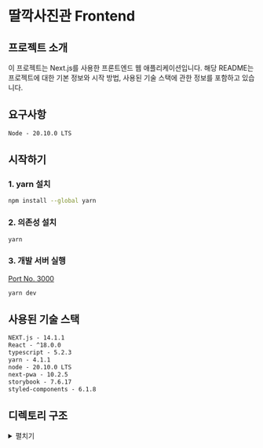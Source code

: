 # 딸깍사진관 Frontend

## 프로젝트 소개

이 프로젝트는 Next.js를 사용한 프론트엔드 웹 애플리케이션입니다. 해당 README는 프로젝트에 대한 기본 정보와 시작 방법, 사용된 기술 스택에 관한 정보를 포함하고 있습니다.

## 요구사항

```txt
Node - 20.10.0 LTS
```

## 시작하기

### 1. yarn 설치

```bash
npm install --global yarn
```

### 2. 의존성 설치

```bash
yarn
```

### 3. 개발 서버 실행

[Port No. 3000](<(http://localhost:3000)>)

```bash
yarn dev
```

## 사용된 기술 스택

```txt
NEXT.js - 14.1.1
React - ^18.0.0
typescript - 5.2.3
yarn - 4.1.1
node - 20.10.0 LTS
next-pwa - 10.2.5
storybook - 7.6.17
styled-components - 6.1.8
```
## 디렉토리 구조
<details>
<summary>펼치기</summary>
&emsp;📦frontend<br>
&emsp; ┣ 📂.next<br>
&emsp; ┣ 📂.storybook<br>
&emsp; ┣ 📂.yarn<br>
&emsp; ┣ 📂node_modules<br>
&emsp; ┣ 📂public<br>
&emsp; ┃ ┗ 📂assets<br>
&emsp; ┃   ┣ 📂fonts<br>
&emsp; ┃   ┣ 📂icons<br>
&emsp; ┃   ┣ 📂images<br>
&emsp; ┃   ┣ 📂lottie<br>
&emsp; ┃   ┗ 📂styles<br>
&emsp; ┗ 📂src<br>
&emsp;   ┣ 📂app<br>
&emsp;   ┃ ┣ 📂(landing)<br>
&emsp;   ┃ ┃ ┣ 📂start<br>
&emsp;   ┃ ┃ ┗ 📂_components<br>
&emsp;   ┃ ┣ 📂(main)<br>
&emsp;   ┃ ┃ ┣ 📂create<br>
&emsp;   ┃ ┃ ┃ ┣ 📂result<br>
&emsp;   ┃ ┃ ┃ ┗ 📂_components<br>
&emsp;   ┃ ┃ ┣ 📂gallery<br>
&emsp;   ┃ ┃ ┃ ┣ 📂detail<br>
&emsp;   ┃ ┃ ┃ ┃ ┗ 📂[id]<br>
&emsp;   ┃ ┃ ┃ ┃  ┗ 📂[date]<br>
&emsp;   ┃ ┃ ┃ ┃    ┗ 📂[[...options]]<br>
&emsp;   ┃ ┃ ┃ ┃       ┗ 📂_components<br>
&emsp;   ┃ ┃ ┃ ┗ 📂_components<br>
&emsp;   ┃ ┃ ┣ 📂home<br>
&emsp;   ┃ ┃ ┃ ┗ 📂_component<br>
&emsp;   ┃ ┃ ┃   ┗ 📂_atom<br>
&emsp;   ┃ ┃ ┣ 📂store<br>
&emsp;   ┃ ┃ ┃ ┗ 📂_components<br>
&emsp;   ┃ ┃ ┗ 📂_components<br>
&emsp;   ┃ ┃   ┗ 📂_molecules<br>
&emsp;   ┃ ┣ 📂lib<br>
&emsp;   ┃ ┗ 📂login<br>
&emsp;   ┃   ┗ 📂[site]<br>
&emsp;   ┣ 📂components<br>
&emsp;   ┣ 📂stories<br>
&emsp;   ┣ 📂types<br>
&emsp;   ┗ 📂utils<br>
</details>

